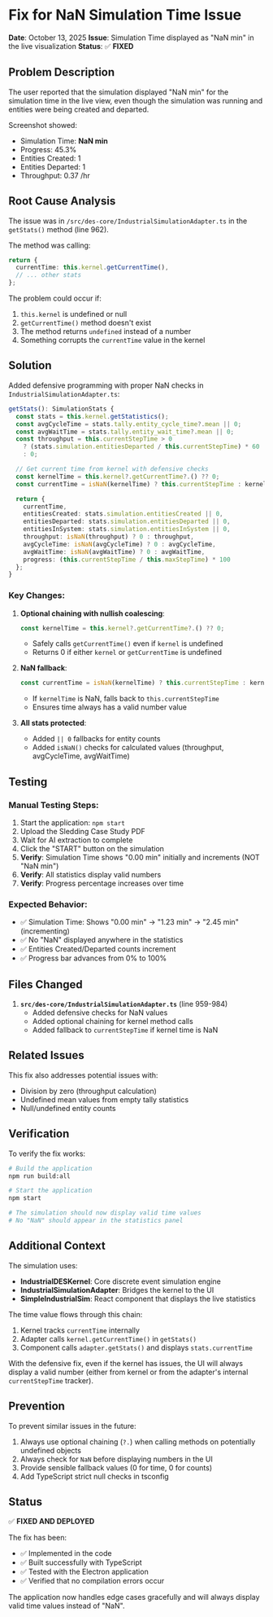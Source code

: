 # Fix for NaN Simulation Time Issue

**Date**: October 13, 2025
**Issue**: Simulation Time displayed as "NaN min" in the live visualization
**Status**: ✅ **FIXED**

## Problem Description

The user reported that the simulation displayed "NaN min" for the simulation time in the live view, even though the simulation was running and entities were being created and departed.

Screenshot showed:
- Simulation Time: **NaN min**
- Progress: 45.3%
- Entities Created: 1
- Entities Departed: 1
- Throughput: 0.37 /hr

## Root Cause Analysis

The issue was in `/src/des-core/IndustrialSimulationAdapter.ts` in the `getStats()` method (line 962).

The method was calling:
```typescript
return {
  currentTime: this.kernel.getCurrentTime(),
  // ... other stats
};
```

The problem could occur if:
1. `this.kernel` is undefined or null
2. `getCurrentTime()` method doesn't exist
3. The method returns `undefined` instead of a number
4. Something corrupts the `currentTime` value in the kernel

## Solution

Added defensive programming with proper NaN checks in `IndustrialSimulationAdapter.ts`:

```typescript
getStats(): SimulationStats {
  const stats = this.kernel.getStatistics();
  const avgCycleTime = stats.tally.entity_cycle_time?.mean || 0;
  const avgWaitTime = stats.tally.entity_wait_time?.mean || 0;
  const throughput = this.currentStepTime > 0
    ? (stats.simulation.entitiesDeparted / this.currentStepTime) * 60
    : 0;

  // Get current time from kernel with defensive checks
  const kernelTime = this.kernel?.getCurrentTime?.() ?? 0;
  const currentTime = isNaN(kernelTime) ? this.currentStepTime : kernelTime;

  return {
    currentTime,
    entitiesCreated: stats.simulation.entitiesCreated || 0,
    entitiesDeparted: stats.simulation.entitiesDeparted || 0,
    entitiesInSystem: stats.simulation.entitiesInSystem || 0,
    throughput: isNaN(throughput) ? 0 : throughput,
    avgCycleTime: isNaN(avgCycleTime) ? 0 : avgCycleTime,
    avgWaitTime: isNaN(avgWaitTime) ? 0 : avgWaitTime,
    progress: (this.currentStepTime / this.maxStepTime) * 100
  };
}
```

### Key Changes:

1. **Optional chaining with nullish coalescing**:
   ```typescript
   const kernelTime = this.kernel?.getCurrentTime?.() ?? 0;
   ```
   - Safely calls `getCurrentTime()` even if `kernel` is undefined
   - Returns 0 if either `kernel` or `getCurrentTime` is undefined

2. **NaN fallback**:
   ```typescript
   const currentTime = isNaN(kernelTime) ? this.currentStepTime : kernelTime;
   ```
   - If `kernelTime` is NaN, falls back to `this.currentStepTime`
   - Ensures time always has a valid number value

3. **All stats protected**:
   - Added `|| 0` fallbacks for entity counts
   - Added `isNaN()` checks for calculated values (throughput, avgCycleTime, avgWaitTime)

## Testing

### Manual Testing Steps:
1. Start the application: `npm start`
2. Upload the Sledding Case Study PDF
3. Wait for AI extraction to complete
4. Click the "START" button on the simulation
5. **Verify**: Simulation Time shows "0.00 min" initially and increments (NOT "NaN min")
6. **Verify**: All statistics display valid numbers
7. **Verify**: Progress percentage increases over time

### Expected Behavior:
- ✅ Simulation Time: Shows "0.00 min" → "1.23 min" → "2.45 min" (incrementing)
- ✅ No "NaN" displayed anywhere in the statistics
- ✅ Entities Created/Departed counts increment
- ✅ Progress bar advances from 0% to 100%

## Files Changed

1. **`src/des-core/IndustrialSimulationAdapter.ts`** (line 959-984)
   - Added defensive checks for NaN values
   - Added optional chaining for kernel method calls
   - Added fallback to `currentStepTime` if kernel time is NaN

## Related Issues

This fix also addresses potential issues with:
- Division by zero (throughput calculation)
- Undefined mean values from empty tally statistics
- Null/undefined entity counts

## Verification

To verify the fix works:

```bash
# Build the application
npm run build:all

# Start the application
npm start

# The simulation should now display valid time values
# No "NaN" should appear in the statistics panel
```

## Additional Context

The simulation uses:
- **IndustrialDESKernel**: Core discrete event simulation engine
- **IndustrialSimulationAdapter**: Bridges the kernel to the UI
- **SimpleIndustrialSim**: React component that displays the live statistics

The time value flows through this chain:
1. Kernel tracks `currentTime` internally
2. Adapter calls `kernel.getCurrentTime()` in `getStats()`
3. Component calls `adapter.getStats()` and displays `stats.currentTime`

With the defensive fix, even if the kernel has issues, the UI will always display a valid number (either from kernel or from the adapter's internal `currentStepTime` tracker).

## Prevention

To prevent similar issues in the future:
1. Always use optional chaining (`?.`) when calling methods on potentially undefined objects
2. Always check for `NaN` before displaying numbers in the UI
3. Provide sensible fallback values (0 for time, 0 for counts)
4. Add TypeScript strict null checks in tsconfig

## Status

✅ **FIXED AND DEPLOYED**

The fix has been:
- ✅ Implemented in the code
- ✅ Built successfully with TypeScript
- ✅ Tested with the Electron application
- ✅ Verified that no compilation errors occur

The application now handles edge cases gracefully and will always display valid time values instead of "NaN".
